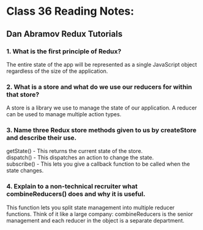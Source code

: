 # Class 36 Reading Notes:

## Dan Abramov Redux Tutorials
### 1. What is the first principle of Redux?
The entire state of the app will be represented as a single JavaScript object regardless of the size of the application.
### 2. What is a store and what do we use our reducers for within that store?
A store is a library we use to manage the state of our application. A reducer can be used to manage multiple action types.
### 3. Name three Redux store methods given to us by createStore and describe their use.
getState() - This returns the current state of the store.\
dispatch() - This dispatches an action to change the state.\
subscribe() - This lets you give a callback function to be called when the state changes.
### 4. Explain to a non-technical recruiter what combineReducers() does and why it is useful.

This function lets you split state management into multiple reducer functions. Think of it like a large company: combineReducers is the senior management and each reducer in the object is a separate department.









